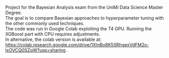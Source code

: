 Project for the Bayesian Analysis exam from the UniMi Data Science Master Degree.\
The goal is to compare Bayesian approaches to hyperparameter tuning with the other commonly used techniques.\
The code was run in Google Colab exploiting the T4 GPU. Running the XGBoost part with CPU requires adjustments.\
In alternative, the colab version is available at: https://colab.research.google.com/drive/1XlnBo8K5SRhgexVdFM2o-IxOVCQ0SZqW?usp=sharing .

